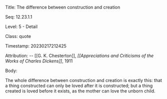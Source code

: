 Title:  The difference between construction and creation

Seq:    12.23.1.1

Level:  5 - Detail

Class:  quote

Timestamp: 20230217212425

Attribution: -- [[G. K. Chesterton]], *[[Appreciations and Criticisms of the Works of Charles Dickens]]*, 1911

Body:

The whole difference between construction and creation is exactly this: that a thing constructed can only be loved after it is constructed; but a thing created is loved before it exists, as the mother can love the unborn child.

